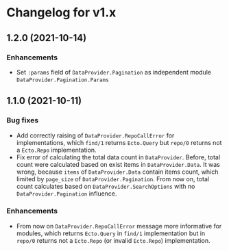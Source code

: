 # Changelog for v1.x

## 1.2.0 (2021-10-14)

### Enhancements

* Set `:params` field of `DataProvider.Pagination` as independent module `DataProvider.Pagination.Params`

## 1.1.0 (2021-10-11)

### Bug fixes

* Add correctly raising of `DataProvider.RepoCallError` for implementations, which `find/1` returns `Ecto.Query` but `repo/0` returns not a `Ecto.Repo` implementation.
* Fix error of calculating the total data count in `DataProvider`. Before, total count were calculated based on exist items in `DataProvider.Data`. It was wrong, because `items` of `DataProvider.Data` contain items count, which limited by `page_size` of `DataProvider.Pagination`. From now on, total count calculates based on `DataProvider.SearchOptions` with no `DataProvider.Pagination` influence.
    
### Enhancements

* From now on `DataProvider.RepoCallError` message more informative for modules, which returns `Ecto.Query` in `find/1` implementation but in `repo/0` returns not a `Ecto.Repo` (or invalid `Ecto.Repo`) implementation. 